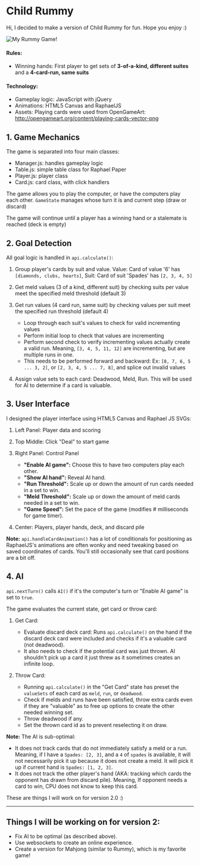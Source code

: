 # Child Rummy

Hi, I decided to make a version of Child Rummy for fun. Hope you enjoy :)

![My Rummy Game!](http://i.imgur.com/cjnKlLk.png "My Rummy Game!")

#### Rules:

- Winning hands: First player to get sets of **3-of-a-kind, different suites** and a **4-card-run, same suits**

#### Technology:

- Gameplay logic: JavaScript with jQuery
- Animations: HTML5 Canvas and RaphaelJS
- Assets: Playing cards were used from OpenGameArt: http://opengameart.org/content/playing-cards-vector-png

## 1. Game Mechanics

The game is separated into four main classes:

- Manager.js: handles gameplay logic
- Table.js: simple table class for Raphael Paper
- Player.js: player class
- Card.js: card class, with click handlers 

The game allows you to play the computer, or have the computers play each other. `GameState` manages whose turn it is and current step (draw or discard)

The game will continue until a player has a winning hand or a stalemate is reached (deck is empty)

## 2. Goal Detection

All goal logic is handled in `api.calculate()`:

1. Group player's cards by suit and value. Value: Card of value '6' has `[diamonds, clubs, hearts]`, Suit: Card of suit 'Spades' has `[2, 3, 4, 5]`
2. Get meld values (3 of a kind, different suit) by checking suits per value meet the specified meld threshold (default 3)
3. Get run values (4 card run, same suit) by checking values per suit meet the specified run threshold (default 4)

    - Loop through each suit's values to check for valid incrementing values
    - Perform initial loop to check that values are incrementing
    - Perform second check to verify incrementing values actually create a valid run. Meaning, `[3, 4, 5, 11, 12]` are incrementing, but are multiple runs in one.
    - This needs to be performed forward and backward: Ex: `[8, 7, 6, 5 ... 3, 2]`, or `[2, 3, 4, 5 ... 7, 8]`, and splice out invalid values

4. Assign value sets to each card: Deadwood, Meld, Run. This will be used for AI to determine if a card is valuable. 

## 3. User Interface

I designed the player interface using HTML5 Canvas and Raphael JS SVGs:

1. Left Panel: Player data and scoring
2. Top Middle: Click "Deal" to start game
3. Right Panel: Control Panel

    - **"Enable AI game":** Choose this to have two computers play each other.
    - **"Show AI hand":** Reveal AI hand.
    - **"Run Threshold":** Scale up or down the amount of run cards needed in a set to win.
    - **"Meld Threshold":** Scale up or down the amount of meld cards needed in a set to win.
    - **"Game Speed":** Set the pace of the game (modifies # milliseconds for game timer).

4. Center: Players, player hands, deck, and discard pile

**Note:** `api.handleCardAnimation()` has a lot of conditionals for positioning as RaphaelJS's animations are often wonky and need tweaking based on saved coordinates of cards. You'll still occasionally see that card positions are a bit off.

## 4. AI

`api.nextTurn()` calls `AI()` if it's the computer's turn or "Enable AI game" is set to `true`.

The game evaluates the current state, get card or throw card:

1. Get Card:

    - Evaluate discard deck card: Runs `api.calculate()` on the hand if the discard deck card were included and checks if it's a valuable card (not deadwood).
    - It also needs to check if the potential card was just thrown. AI shouldn't pick up a card it just threw as it sometimes creates an infinite loop.

2. Throw Card:

    - Running `api.calculate()` in the "Get Card" state has preset the `valueSets` of each card as `meld`, `run`, or `deadwood`. 
    - Check if melds and runs have been satisfied, throw extra cards even if they are "valuable" as to free up options to create the other needed winning set.
    - Throw deadwood if any.
    - Set the thrown card id as to prevent reselecting it on draw.

**Note:** The AI is sub-optimal:

- It does not track cards that do not immediately satisfy a meld or a run. Meaning, if I have a `Spades: [2, 3]`, and a `4` of `spades` is available, it will not necessarily pick it up because it does not create a meld. It will pick it up if current hand is `Spades: [1, 2, 3]`.
- It does not track the other player's hand (AKA: tracking which cards the opponent has drawn from discard pile). Meaning, If opponent needs a card to win, CPU does not know to keep this card.

These are things I will work on for version 2.0 :)

----

## Things I will be working on for version 2:

- Fix AI to be optimal (as described above).
- Use websockets to create an online experience.
- Create a version for Mahjong (similar to Rummy), which is my favorite game!

